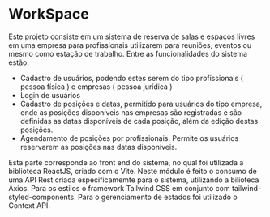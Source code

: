 # WorkSpace

Este projeto consiste em um sistema de reserva de salas e espaços livres em uma empresa para profissionais utilizarem para reuniões, eventos ou mesmo como estação de trabalho.
Entre as funcionalidades do sistema estão:
- Cadastro de usuários, podendo estes serem do tipo profissionais ( pessoa física ) e empresas ( pessoa jurídica )
- Login de usuários
- Cadastro de posições e datas, permitido para usuários do tipo empresa, onde as posições disponíveis nas empresas são registradas e são definidas as datas disponíveis de cada posição, além da edição destas posições.
- Agendamento de posições por profissionais. Permite os usuários reservarem as posições nas datas disponíveis.

Esta parte corresponde ao front end do sistema, no qual foi utilizada a biblioteca ReactJS, criado com o Vite. Neste módulo é feito o consumo de uma API Rest criada especificamemte para o sistema, utilizando a bilioteca Axios.
Para os estilos o framework Tailwind CSS em conjunto com tailwind-styled-components. Para o gerenciamento de estados foi utilizado o Context API.
